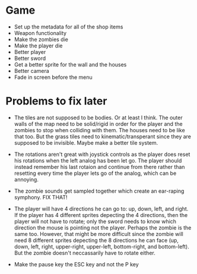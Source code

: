 # Game
- Set up the metadata for all of the shop items
- Weapon functionality
- Make the zombies die 
- Make the player die
- Better player 
- Better sword 
- Get a better sprite for the wall and the houses
- Better camera
- Fade in screen before the menu

# Problems to fix later
- The tiles are not supposed to be bodies. Or at least I think. The outer walls of the map need to be solid/rigid in order for the player and the zombies to stop when colliding with them. The houses need to be like that too. But the grass tiles need to kinematic/transperant since they are supposed to be invisible. Maybe make a better tile system. 

- The rotations aren't great with joystick controls as the player does reset his rotations when the left analog has been let go. The player should instead remember his last rotaion and continue from there rather than resetting every time the player lets go of the analog, which can be annoying. 

- The zombie sounds get sampled together which create an ear-raping symphony. FIX THAT!

- The player will have 4 directions he can go to: up, down, left, and right. If the player has 4 different sprites depecting the 4 directions, then the player will not have to rotate; only the sword needs to know which direction the mouse is pointing not the player. Perhaps the zombie is the same too. However, that might be more difficult since the zombie will need 8 different sprites depecting the 8 directions he can face (up, down, left, right, upper-right, upper-left, bottom-right, and bottom-left). But the zombie doesn't neccassarily have to rotate either. 

- Make the pause key the ESC key and not the P key
